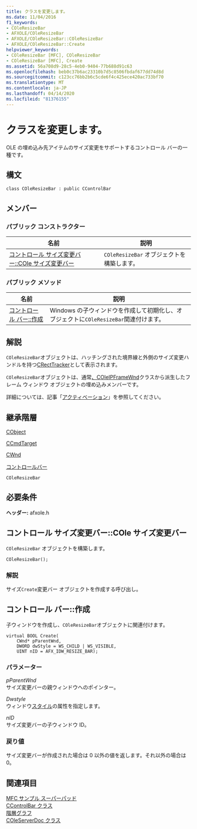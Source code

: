 ```yaml
---
title: クラスを変更します。
ms.date: 11/04/2016
f1_keywords:
- COleResizeBar
- AFXOLE/COleResizeBar
- AFXOLE/COleResizeBar::COleResizeBar
- AFXOLE/COleResizeBar::Create
helpviewer_keywords:
- COleResizeBar [MFC], COleResizeBar
- COleResizeBar [MFC], Create
ms.assetid: 56a708d9-28c5-4eb0-9404-77b688d91c63
ms.openlocfilehash: beb0c37b6ac23310b7d5c8506fbdaf677dd74d8d
ms.sourcegitcommit: c123cc76bb2b6c5cde6f4c425ece420ac733bf70
ms.translationtype: MT
ms.contentlocale: ja-JP
ms.lasthandoff: 04/14/2020
ms.locfileid: "81376155"
---
```

# <a name="coleresizebar-class"></a>クラスを変更します。

OLE の埋め込み先アイテムのサイズ変更をサポートするコントロール バーの一種です。

## <a name="syntax"></a>構文

```
class COleResizeBar : public CControlBar
```

## <a name="members"></a>メンバー

### <a name="public-constructors"></a>パブリック コンストラクター

|名前|説明|
|----------|-----------------|
|[コントロール サイズ変更バー::COle サイズ変更バー](#coleresizebar)|`COleResizeBar` オブジェクトを構築します。|

### <a name="public-methods"></a>パブリック メソッド

|名前|説明|
|----------|-----------------|
|[コントロール バー::作成](#create)|Windows の子ウィンドウを作成して初期化し、オブジェクトに`COleResizeBar`関連付けます。|

## <a name="remarks"></a>解説

`COleResizeBar`オブジェクトは、ハッチングされた境界線と外側のサイズ変更ハンドルを持つ[CRectTracker](../../mfc/reference/crecttracker-class.md)として表示されます。

`COleResizeBar`オブジェクトは、通常[、COleIPFrameWnd](../../mfc/reference/coleipframewnd-class.md)クラスから派生したフレーム ウィンドウ オブジェクトの埋め込みメンバーです。

詳細については、記事「[アクティベーション](../../mfc/activation-cpp.md)」を参照してください。

## <a name="inheritance-hierarchy"></a>継承階層

[CObject](../../mfc/reference/cobject-class.md)

[CCmdTarget](../../mfc/reference/ccmdtarget-class.md)

[CWnd](../../mfc/reference/cwnd-class.md)

[コントロールバー](../../mfc/reference/ccontrolbar-class.md)

`COleResizeBar`

## <a name="requirements"></a>必要条件

**ヘッダー:** afxole.h

## <a name="coleresizebarcoleresizebar"></a><a name="coleresizebar"></a>コントロール サイズ変更バー::COle サイズ変更バー

`COleResizeBar` オブジェクトを構築します。

```
COleResizeBar();
```

### <a name="remarks"></a>解説

サイズ`Create`変更バー オブジェクトを作成する呼び出し。

## <a name="coleresizebarcreate"></a><a name="create"></a>コントロール バー::作成

子ウィンドウを作成し、`COleResizeBar`オブジェクトに関連付けます。

```
virtual BOOL Create(
    CWnd* pParentWnd,
    DWORD dwStyle = WS_CHILD | WS_VISIBLE,
    UINT nID = AFX_IDW_RESIZE_BAR);
```

### <a name="parameters"></a>パラメーター

*pParentWnd*<br/>
サイズ変更バーの親ウィンドウへのポインター。

*Dwstyle*<br/>
ウィンドウ[スタイル](../../mfc/reference/styles-used-by-mfc.md#window-styles)の属性を指定します。

*nID*<br/>
サイズ変更バーの子ウィンドウ ID。

### <a name="return-value"></a>戻り値

サイズ変更バーが作成された場合は 0 以外の値を返します。それ以外の場合は 0。

## <a name="see-also"></a>関連項目

[MFC サンプル スーパーパッド](../../overview/visual-cpp-samples.md)<br/>
[CControlBar クラス](../../mfc/reference/ccontrolbar-class.md)<br/>
[階層グラフ](../../mfc/hierarchy-chart.md)<br/>
[COleServerDoc クラス](../../mfc/reference/coleserverdoc-class.md)
